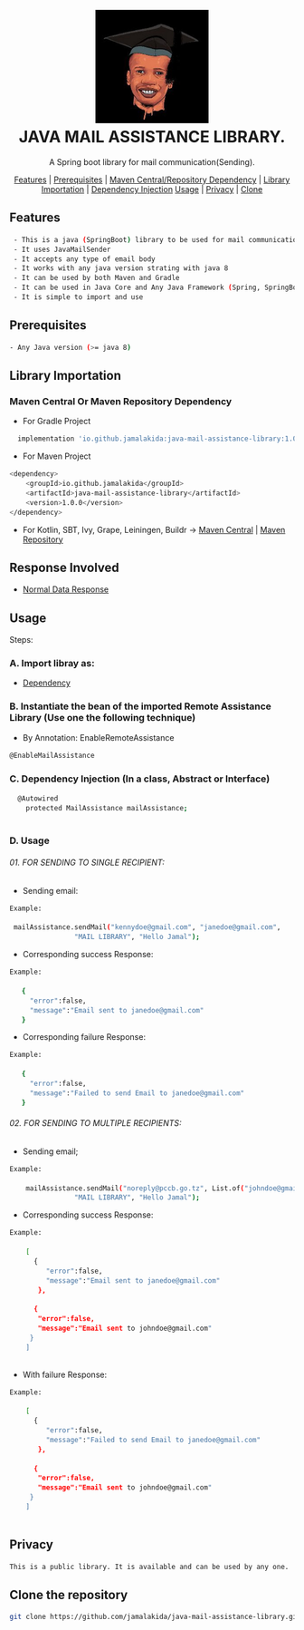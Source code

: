 <h1 align="center">
  <br>
  <img src="jamal.jpg" alt="Jamal Logo" width="200">
  <br>
  JAVA MAIL ASSISTANCE LIBRARY.
  <br>
</h1>

<p align="center">
  A Spring boot library for mail communication(Sending).
</p>

<p align="center">
  <a href="#features">Features</a> |
  <a href="#prerequisites">Prerequisites</a> |
  <a href="#mavenCentralDependency">Maven Central/Repository Dependency</a> |
  <a href="#libraryImportation">Library Importation</a> |
  <a href="#dependencyInjection">Dependency Injection</a> 
  <a href="#usage">Usage</a> |
  <a href="#privacy">Privacy</a> |
  <a href="#clone">Clone </a> 
</p>


## <a id="features"></a> Features
```bash
 - This is a java (SpringBoot) library to be used for mail communication(Sending)
 - It uses JavaMailSender
 - It accepts any type of email body
 - It works with any java version strating with java 8
 - It can be used by both Maven and Gradle 
 - It can be used in Java Core and Any Java Framework (Spring, SpringBoot, Kotlin)
 - It is simple to import and use
```

## <a id="prerequisites"></a> Prerequisites
```bash
- Any Java version (>= java 8)
```
## <a id="libraryImportation"></a>Library Importation
<a id="mavenCentralDependency"></a>
### <a id="mavenCentralDependency"></a>Maven Central Or Maven Repository Dependency
- For Gradle Project
```bash
  implementation 'io.github.jamalakida:java-mail-assistance-library:1.0.0'
```

-  For Maven Project
```bash
<dependency>
    <groupId>io.github.jamalakida</groupId>
    <artifactId>java-mail-assistance-library</artifactId>
    <version>1.0.0</version>
</dependency>
```

- For Kotlin, SBT, Ivy, Grape, Leiningen, Buildr ->
  <a href="https://central.sonatype.com/artifact/io.github.jamalakida/java-mail-assistance-library">Maven Central</a> | <a href="https://mvnrepository.com/artifact/io.github.jamalakida/java-mail-assistance-library/1.0.0">Maven Repository</a> 

## <a id="responses"></a> Response Involved
- <a href="#usage-single-data">Normal Data Response</a>

## <a id="usage"></a> Usage  
Steps: 
### A. Import libray as:
- <a href="#libraryImportation">Dependency</a>

### B. Instantiate the bean of the imported Remote Assistance Library (Use one the following technique)
- By Annotation: EnableRemoteAssistance
```bash
@EnableMailAssistance 
```

### <a id="dependencyInjection"></a> C. Dependency Injection (In a class, Abstract or Interface)
```bash
  @Autowired
    protected MailAssistance mailAssistance;
    
```

### D. <a id="usage-single-data"></a> Usage
###### 01. FOR SENDING TO SINGLE RECIPIENT:
- Sending email:
```bash
Example: 
  
 mailAssistance.sendMail("kennydoe@gmail.com", "janedoe@gmail.com",
                "MAIL LIBRARY", "Hello Jamal");
```

- Corresponding success Response:
```bash
Example: 
  
   {
     "error":false,
     "message":"Email sent to janedoe@gmail.com"
   }
```

- Corresponding failure Response:
```bash
Example: 
  
   {
     "error":false,
     "message":"Failed to send Email to janedoe@gmail.com"
   }
```

###### 02. FOR SENDING TO MULTIPLE RECIPIENTS:
- Sending email;
```bash
Example: 
  
    mailAssistance.sendMail("noreply@pccb.go.tz", List.of("johndoe@gmail.com", "janedoe@gmail.com"),
                "MAIL LIBRARY", "Hello Jamal");
```

-  Corresponding success Response:
```bash
Example: 

    [
      {
         "error":false,
         "message":"Email sent to janedoe@gmail.com"
       },
       
      {
       "error":false,
       "message":"Email sent to johndoe@gmail.com"
     }
    ]
 
```

-  With failure Response:
```bash
Example: 

    [
      {
         "error":false,
         "message":"Failed to send Email to janedoe@gmail.com"
       },
       
      {
       "error":false,
       "message":"Email sent to johndoe@gmail.com"
     }
    ]
 
```

## <a id="privacy"></a> Privacy
```bash
This is a public library. It is available and can be used by any one.
```

## <a id="clone"></a> Clone the repository
```bash
git clone https://github.com/jamalakida/java-mail-assistance-library.git
```


